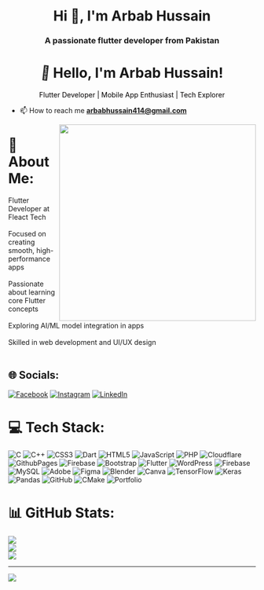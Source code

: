 <h1 align="center"> Hi 👋, I'm Arbab Hussain</h1>
<h3 align="center">A passionate flutter developer from Pakistan</h3>

<h1 align="center">
  <span class="wave" style="display:inline-block;">👋</span> Hello, I'm Arbab Hussain!
</h1>

<p align="center">
  <span class="text">Flutter Developer | Mobile App Enthusiast | Tech Explorer</span>
</p>

<style>
  .wave {
    animation-name: wave-animation;
    animation-duration: 2.5s;
    animation-iteration-count: infinite;
    transform-origin: 70% 70%;
    display: inline-block;
  }

  @keyframes wave-animation {
    0% { transform: rotate(0.0deg); }
    10% { transform: rotate(14.0deg); }
    20% { transform: rotate(-8.0deg); }
    30% { transform: rotate(14.0deg); }
    40% { transform: rotate(-4.0deg); }
    50% { transform: rotate(10.0deg); }
    60% { transform: rotate(0.0deg); }  
    100% { transform: rotate(0.0deg); }
  }

  .text {
    animation: text-blink 3s infinite;
  }

  @keyframes text-blink {
    0%, 100% { color: #000; }
    50% { color: #f00; }
  }
</style>

- 📫 How to reach me **arbabhussain414@gmail.com**
<img  align="right" width="400"  src="https://cdn.pixabay.com/photo/2024/05/15/20/57/developer-8764524_1280.jpg" alt="">

# 💫 About Me:
Flutter Developer at Fleact Tech<br><br>Focused on creating smooth, high-performance apps<br><br>Passionate about learning core Flutter concepts<br><br>Exploring AI/ML model integration in apps<br><br>Skilled in web development and UI/UX design<br><br>


## 🌐 Socials:
[![Facebook](https://img.shields.io/badge/Facebook-%231877F2.svg?logo=Facebook&logoColor=white)](https://facebook.com/https://facebook.com/muhammad.arbab.90813236/) [![Instagram](https://img.shields.io/badge/Instagram-%23E4405F.svg?logo=Instagram&logoColor=white)](https://instagram.com/https://www.instagram.com/muhammad_arbab788/) [![LinkedIn](https://img.shields.io/badge/LinkedIn-%230077B5.svg?logo=linkedin&logoColor=white)](https://linkedin.com/in/https://www.linkedin.com/in/arbab-hussain-1891191b9/) 

# 💻 Tech Stack:
![C](https://img.shields.io/badge/c-%2300599C.svg?style=for-the-badge&logo=c&logoColor=white) ![C++](https://img.shields.io/badge/c++-%2300599C.svg?style=for-the-badge&logo=c%2B%2B&logoColor=white) ![CSS3](https://img.shields.io/badge/css3-%231572B6.svg?style=for-the-badge&logo=css3&logoColor=white) ![Dart](https://img.shields.io/badge/dart-%230175C2.svg?style=for-the-badge&logo=dart&logoColor=white) ![HTML5](https://img.shields.io/badge/html5-%23E34F26.svg?style=for-the-badge&logo=html5&logoColor=white) ![JavaScript](https://img.shields.io/badge/javascript-%23323330.svg?style=for-the-badge&logo=javascript&logoColor=%23F7DF1E) ![PHP](https://img.shields.io/badge/php-%23777BB4.svg?style=for-the-badge&logo=php&logoColor=white) ![Cloudflare](https://img.shields.io/badge/Cloudflare-F38020?style=for-the-badge&logo=Cloudflare&logoColor=white) ![GithubPages](https://img.shields.io/badge/github%20pages-121013?style=for-the-badge&logo=github&logoColor=white) ![Firebase](https://img.shields.io/badge/firebase-%23039BE5.svg?style=for-the-badge&logo=firebase) ![Bootstrap](https://img.shields.io/badge/bootstrap-%238511FA.svg?style=for-the-badge&logo=bootstrap&logoColor=white) ![Flutter](https://img.shields.io/badge/Flutter-%2302569B.svg?style=for-the-badge&logo=Flutter&logoColor=white) ![WordPress](https://img.shields.io/badge/WordPress-%23117AC9.svg?style=for-the-badge&logo=WordPress&logoColor=white) ![Firebase](https://img.shields.io/badge/firebase-a08021?style=for-the-badge&logo=firebase&logoColor=ffcd34) ![MySQL](https://img.shields.io/badge/mysql-4479A1.svg?style=for-the-badge&logo=mysql&logoColor=white) ![Adobe](https://img.shields.io/badge/adobe-%23FF0000.svg?style=for-the-badge&logo=adobe&logoColor=white) ![Figma](https://img.shields.io/badge/figma-%23F24E1E.svg?style=for-the-badge&logo=figma&logoColor=white) ![Blender](https://img.shields.io/badge/blender-%23F5792A.svg?style=for-the-badge&logo=blender&logoColor=white) ![Canva](https://img.shields.io/badge/Canva-%2300C4CC.svg?style=for-the-badge&logo=Canva&logoColor=white) ![TensorFlow](https://img.shields.io/badge/TensorFlow-%23FF6F00.svg?style=for-the-badge&logo=TensorFlow&logoColor=white) ![Keras](https://img.shields.io/badge/Keras-%23D00000.svg?style=for-the-badge&logo=Keras&logoColor=white) ![Pandas](https://img.shields.io/badge/pandas-%23150458.svg?style=for-the-badge&logo=pandas&logoColor=white) ![GitHub](https://img.shields.io/badge/github-%23121011.svg?style=for-the-badge&logo=github&logoColor=white) ![CMake](https://img.shields.io/badge/CMake-%23008FBA.svg?style=for-the-badge&logo=cmake&logoColor=white) ![Portfolio](https://img.shields.io/badge/Portfolio-%23000000.svg?style=for-the-badge&logo=firefox&logoColor=#FF7139)
# 📊 GitHub Stats:
![](https://github-readme-stats.vercel.app/api?username=arbabhussain7&theme=radical&hide_border=false&include_all_commits=false&count_private=false)<br/>
![](https://github-readme-streak-stats.herokuapp.com/?user=arbabhussain7&theme=radical&hide_border=false)<br/>
![](https://github-readme-stats.vercel.app/api/top-langs/?username=arbabhussain7&theme=radical&hide_border=false&include_all_commits=false&count_private=false&layout=compact)

---
[![](https://visitcount.itsvg.in/api?id=arbabhussain7&icon=4&color=0)](https://visitcount.itsvg.in)

<!-- Proudly created with GPRM ( https://gprm.itsvg.in ) -->
